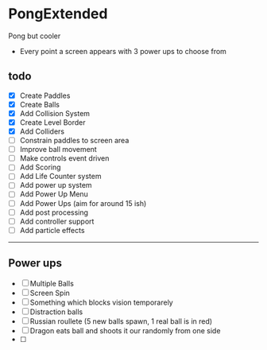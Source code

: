 # PongExtended
Pong but cooler
- Every point a screen appears with 3 power ups to choose from

<h2>todo</h2>

- [x] Create Paddles
- [x] Create Balls
- [x] Add Collision System
- [x] Create Level Border
- [x] Add Colliders
- [ ] Constrain paddles to screen area
- [ ] Improve ball movement
- [ ] Make controls event driven
- [ ] Add Scoring
- [ ] Add Life Counter system
- [ ] Add power up system
- [ ] Add Power Up Menu
- [ ] Add Power Ups (aim for around 15 ish)
- [ ] Add post processing
- [ ] Add controller support
- [ ] Add particle effects

---
<h2>Power ups</h2>

- [ ] Multiple Balls
- [ ] Screen Spin
- [ ] Something which blocks vision temporarely
- [ ] Distraction balls
- [ ] Russian roullete (5 new balls spawn, 1 real ball is in red)
- [ ] Dragon eats ball and shoots it our randomly from one side
- [ ] 
